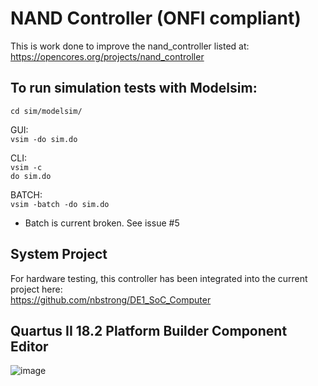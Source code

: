 # NAND Controller (ONFI compliant)

This is work done to improve the nand_controller listed at:
https://opencores.org/projects/nand_controller

## To run simulation tests with Modelsim:
`cd sim/modelsim/`  

GUI:  
`vsim -do sim.do`  

CLI:  
`vsim -c`  
`do sim.do`  

BATCH:  
`vsim -batch -do sim.do`  
* Batch is current broken. See issue #5

## System Project
For hardware testing, this controller has been integrated into the current project here:  
https://github.com/nbstrong/DE1_SoC_Computer

## Quartus II 18.2 Platform Builder Component Editor
![image](https://user-images.githubusercontent.com/13934837/144723870-f4b7d36e-4f36-4077-a9e0-a76d7d994393.png)
